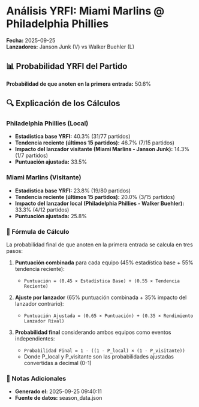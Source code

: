# Análisis YRFI: Miami Marlins @ Philadelphia Phillies

**Fecha:** 2025-09-25  
**Lanzadores:** Janson Junk (V) vs Walker Buehler (L)

## 📊 Probabilidad YRFI del Partido

**Probabilidad de que anoten en la primera entrada:** 50.6%

## 🔍 Explicación de los Cálculos

### Philadelphia Phillies (Local)
- **Estadística base YRFI:** 40.3% (31/77 partidos)
- **Tendencia reciente (últimos 15 partidos):** 46.7% (7/15 partidos)
- **Impacto del lanzador visitante (Miami Marlins - Janson Junk):** 14.3% (1/7 partidos)
- **Puntuación ajustada:** 33.5%

### Miami Marlins (Visitante)
- **Estadística base YRFI:** 23.8% (19/80 partidos)
- **Tendencia reciente (últimos 15 partidos):** 20.0% (3/15 partidos)
- **Impacto del lanzador local (Philadelphia Phillies - Walker Buehler):** 33.3% (4/12 partidos)
- **Puntuación ajustada:** 25.8%

### 📝 Fórmula de Cálculo

La probabilidad final de que anoten en la primera entrada se calcula en tres pasos:

1. **Puntuación combinada** para cada equipo (45% estadística base + 55% tendencia reciente):
   - `Puntuación = (0.45 × Estadística Base) + (0.55 × Tendencia Reciente)`

2. **Ajuste por lanzador** (65% puntuación combinada + 35% impacto del lanzador contrario):
   - `Puntuación Ajustada = (0.65 × Puntuación) + (0.35 × Rendimiento Lanzador Rival)`

3. **Probabilidad final** considerando ambos equipos como eventos independientes:
   - `Probabilidad Final = 1 - ((1 - P_local) × (1 - P_visitante))`
   - Donde P_local y P_visitante son las probabilidades ajustadas convertidas a decimal (0-1)

### 📌 Notas Adicionales

- **Generado el:** 2025-09-25 09:40:11
- **Fuente de datos:** season_data.json
